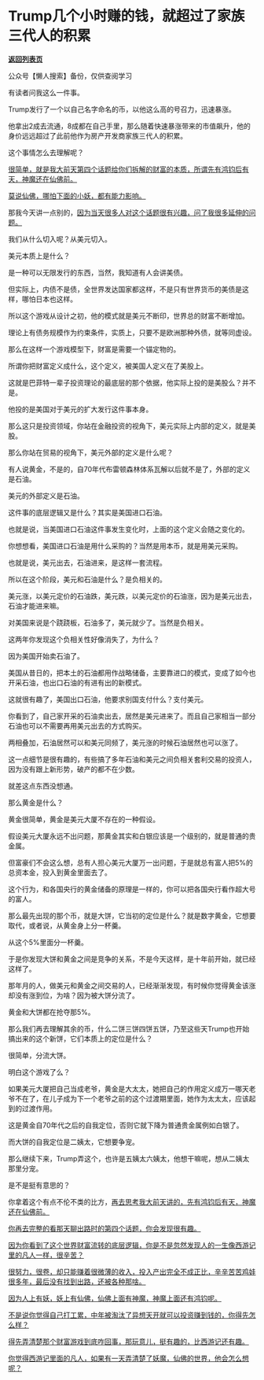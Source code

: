 # Trump几个小时赚的钱，就超过了家族三代人的积累

[**返回列表页**](/gzh/记忆承载3)

公众号【懒人搜索】备份，仅供查阅学习

有读者问我这么一件事。

Trump发行了一个以自己名字命名的币，以他这么高的号召力，迅速暴涨。

他拿出2成去流通，8成都在自己手里，那么随着快速暴涨带来的市值飙升，他的身价远远超过了此前他作为房产开发商家族三代人的积累。  

这个事情怎么去理解呢？  

[很简单，就是我大前天第四个话题给你们拆解的财富的本质，所谓先有鸿钧后有天，神魔还在仙佛前。](https://mp.weixin.qq.com/s?__biz=MzU3NDc5Nzc0NQ==&mid=2247529742&idx=1&sn=d7b78a887b8653739372c82973dd6266&scene=21#wechat_redirect)

[莫说仙佛，哪怕下面的小妖，都有能力影响。](https://mp.weixin.qq.com/s?__biz=MzU3NDc5Nzc0NQ==&mid=2247529742&idx=1&sn=d7b78a887b8653739372c82973dd6266&scene=21#wechat_redirect)

那我今天讲一点别的，[因为当天很多人对这个话题很有兴趣，问了我很多延伸的问题。](https://mp.weixin.qq.com/s?__biz=MzU3NDc5Nzc0NQ==&mid=2247529742&idx=1&sn=d7b78a887b8653739372c82973dd6266&scene=21#wechat_redirect)  

我们从什么切入呢？从美元切入。  

美元本质上是什么？  

是一种可以无限发行的东西，当然，我知道有人会讲美债。

但实际上，内债不是债，全世界发达国家都这样，不是只有世界货币的美债是这样，哪怕日本也这样。  

所以这个游戏从设计之初，他的模式就是美元不断印，世界总的财富不断增加。  

理论上有债务规模作为约束条件，实质上，只要不是欧洲那种外债，就等同虚设。  

那么在这样一个游戏模型下，财富是需要一个锚定物的。  

所谓你把财富定义成什么，这个定义，被美国人定义在了美股上。

这就是巴菲特一辈子投资理论的最底层的那个依据，他实际上投的是美股么？并不是。  

他投的是美国对于美元的扩大发行这件事本身。

那么这只是投资领域，你站在金融投资的视角下，美元实际上内部的定义，就是美股。  

那么你站在贸易的视角下，美元外部的定义是什么呢？

有人说黄金，不是的，自70年代布雷顿森林体系瓦解以后就不是了，外部的定义是石油。  

美元的外部定义是石油。  

这件事的底层逻辑又是什么？其实是美国进口石油。  

也就是说，当美国进口石油这件事发生变化时，上面的这个定义会随之变化的。

你想想看，美国进口石油是用什么采购的？当然是用本币，就是用美元采购。  

也就是说，美元出去，石油进来，是这样一套流程。

所以在这个阶段，美元和石油是什么？是负相关的。  

美元涨，以美元定价的石油跌，美元跌，以美元定价的石油涨，因为是美元出去，石油才能进来嘛。

对美国来说是个跷跷板，石油多了，美元就少了。当然是负相关。  

这两年你发现这个负相关性好像消失了，为什么？  

因为美国开始卖石油了。

美国从昔日的，把本土的石油都用作战略储备，主要靠进口的模式，变成了如今也开采石油，也出口石油的有进有出的新模式。  

这就很有趣了，美国出口石油，他要求别国支付什么？支付美元。  

你看到了，自己家开采的石油卖出去，居然是美元进来了。而且自己家相当一部分石油也可以不需要再用美元出去的方式购买。  

两相叠加，石油居然可以和美元同频了，美元涨的时候石油居然也可以涨了。  

这一点细节是很有趣的，有些搞了多年石油和美元之间负相关套利交易的投资人，因为没有跟上新形势，破产的都不在少数。  

就差这点东西没想通。  

那么黄金是什么？  

黄金很简单，黄金是美元大厦不存在的一种假设。

假设美元大厦永远不出问题，那黄金其实和白银应该是一个级别的，就是普通的贵金属。  

但富豪们不会这么想，总有人担心美元大厦万一出问题，于是就总有富人把5%的总资本金，投入到黄金里面去了。  

这个行为，和各国央行的黄金储备的原理是一样的，你可以把各国央行看作超大号的富人。

那么最先出现的那个币，就是大饼，它当初的定位是什么？就是数字黄金，它想要取代，或者说，从黄金身上分一杯羹。  

从这个5%里面分一杯羹。

于是你发现大饼和黄金之间是竞争的关系，不是今天这样，是十年前开始，就已经这样了。  

那年月的人，做美元和黄金之间交易的人，已经渐渐发现，有时候你觉得黄金该涨却没有涨到位，为啥？因为被大饼分流了。  

黄金和大饼都在抢夺那5%。  

那么我们再去理解其余的币，什么二饼三饼四饼五饼，乃至这些天Trump也开始搞出来的这个新饼，它们本质上的定位是什么？  

很简单，分流大饼。

明白这个游戏了么？

如果美元大厦把自己当成老爷，黄金是大太太，她把自己的作用定义成万一哪天老爷不在了，在儿子成为下一个老爷之前的这个过渡期里面，她作为太太太，应该起到的过渡作用。

这是黄金自70年代之后的自我定位，否则它就下降为普通贵金属例如白银了。

而大饼的自我定位是二姨太，它想要争宠。

那么继续下来，Trump弄这个，也许是五姨太六姨太，他想干嘛呢，想从二姨太那里分宠。

是不是挺有意思的？  

你拿着这个有点不伦不类的比方，[再去思考我大前天讲的，先有鸿钧后有天，神魔还在仙佛前。](https://mp.weixin.qq.com/s?__biz=MzU3NDc5Nzc0NQ==&mid=2247529742&idx=1&sn=d7b78a887b8653739372c82973dd6266&scene=21#wechat_redirect)

[你再去完整的看那天聊出路时的第四个话题，你会发现很有趣。](https://mp.weixin.qq.com/s?__biz=MzU3NDc5Nzc0NQ==&mid=2247529742&idx=1&sn=d7b78a887b8653739372c82973dd6266&scene=21#wechat_redirect)

[因为你看到了这个世界财富流转的底层逻辑，你是不是忽然发现人的一生像西游记里的凡人一样，很辛苦？  
](https://mp.weixin.qq.com/s?__biz=MzU3NDc5Nzc0NQ==&mid=2247529742&idx=1&sn=d7b78a887b8653739372c82973dd6266&scene=21#wechat_redirect)

[很努力，很卷，却只能赚着很微薄的收入，投入产出完全不成正比，辛辛苦苦鸡娃很多年，最后没有找到出路，还被各种那啥。](https://mp.weixin.qq.com/s?__biz=MzU3NDc5Nzc0NQ==&mid=2247529742&idx=1&sn=d7b78a887b8653739372c82973dd6266&scene=21#wechat_redirect)

[因为人上有妖，妖上有仙佛，仙佛上面有神魔，神魔上面还有鸿钧呢。  
](https://mp.weixin.qq.com/s?__biz=MzU3NDc5Nzc0NQ==&mid=2247529742&idx=1&sn=d7b78a887b8653739372c82973dd6266&scene=21#wechat_redirect)

[不是说你觉得自己打工累，中年被淘汰了异想天开就可以投资赚到钱的，你得先怎么样？  
](https://mp.weixin.qq.com/s?__biz=MzU3NDc5Nzc0NQ==&mid=2247529742&idx=1&sn=d7b78a887b8653739372c82973dd6266&scene=21#wechat_redirect)

[得先弄清楚那个财富游戏到底咋回事，那玩意儿，挺有趣的，比西游记还有趣。](https://mp.weixin.qq.com/s?__biz=MzU3NDc5Nzc0NQ==&mid=2247529742&idx=1&sn=d7b78a887b8653739372c82973dd6266&scene=21#wechat_redirect)

[你觉得西游记里面的凡人，如果有一天弄清楚了妖魔，仙佛的世界，他会怎么想呢？](https://mp.weixin.qq.com/s?__biz=MzU3NDc5Nzc0NQ==&mid=2247529742&idx=1&sn=d7b78a887b8653739372c82973dd6266&scene=21#wechat_redirect)

